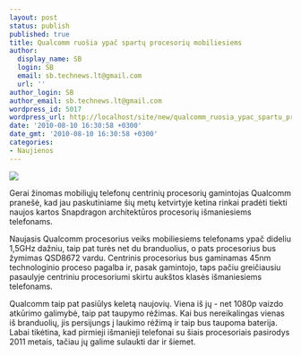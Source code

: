 ```yaml
---
layout: post
status: publish
published: true
title: Qualcomm ruošia ypač spartų procesorių mobiliesiems
author:
  display_name: SB
  login: SB
  email: sb.technews.lt@gmail.com
  url: ''
author_login: SB
author_email: sb.technews.lt@gmail.com
wordpress_id: 5017
wordpress_url: http://localhost/site/new/qualcomm_ruosia_ypac_spartu_procesoriu_mobiliesiems/
date: '2010-08-10 16:30:58 +0300'
date_gmt: '2010-08-10 16:30:58 +0300'
categories:
- Naujienos
---
```

<div class="imgright"><img src="http://t0.gstatic.com/images?q=tbn:M9i4JpeCQJ1d4M:http://images.pcworld.com/news/graphics/162673-158868-qualcomm-snapdragon_original.JPG"  /></div>
<p>Gerai žinomas mobiliųjų telefonų centrinių procesorių gamintojas Qualcomm pranešė, kad jau paskutiniame šių metų ketvirtyje ketina rinkai pradėti tiekti naujos kartos Snapdragon architektūros procesorių išmaniesiems telefonams.</p>
<p>Naujasis Qualcomm procesorius veiks mobiliesiems telefonams ypač dideliu 1,5GHz dažniu, taip pat turės net du branduolius, o pats procesorius bus žymimas QSD8672 vardu. Centrinis procesorius bus gaminamas 45nm technologinio proceso pagalba ir, pasak gamintojo, taps pačiu greičiausiu pasaulyje centriniu procesoriumi skirtu aukštos klasės išmaniesiems telefonams.</p>
<p>Qualcomm taip pat pasiūlys keletą naujovių. Viena iš jų - net 1080p vaizdo atkūrimo galimybė, taip pat taupymo rėžimas. Kai bus nereikalingas vienas iš branduolių, jis persijungs į laukimo rėžimą ir taip bus taupoma baterija. Labai tikėtina, kad pirmieji išmanieji telefonai su šiais procesoriais pasirodys 2011 metais, tačiau jų galime sulaukti dar ir šiemet.<br /></p>
